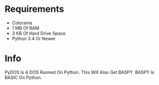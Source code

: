 # Requirements

* Colorama
* 1 MB Of RAM
* 3 KB Of Hard Drive Space
* Python 3.4 Or Newer

# Info

PyDOS Is A DOS Runned On Python. This Will Also Get BASPY. BASPY Is BASIC On Python.
